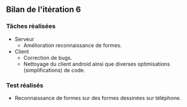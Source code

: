 ## Bilan de l'itération 6

### Tâches réalisées

* Serveur
  * Amélioration reconnaissance de formes.
* Client
  * Correction de bugs.
  * Nettoyage du client android ainsi que diverses optimisations (simplifications) de code.
 
### Test réalisés

* Reconnaissance de formes sur des formes dessinées sur téléphone.
